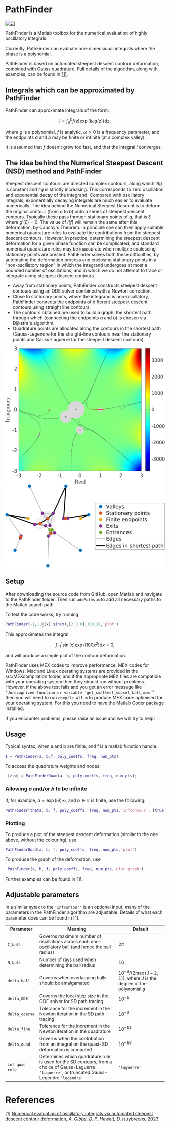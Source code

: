# PathFinder

[![CI](https://github.com/AndrewGibbs/PathFinder/actions/workflows/CI.yml/badge.svg)](https://github.com/AndrewGibbs/PathFinder/actions/workflows/CI.yml)

PathFinder is a Matlab toolbox for the numerical evaluation of highly oscillatory integrals.

Currently, PathFinder can evaluate one-dimensional integrals where the phase is a polynomial.

PathFinder is based on automated steepest descent contour deformation, combined with Gauss quadrature. Full details of the algorithm, along with examples, can be found in [[1]](#references).

## Integrals which can be approximated by PathFinder

PathFinder can approximate integrals of the form:

$$
I = \int_{a}^b f(z)\exp(\mathrm{i}\omega g(z)) \mathrm{d}z,
$$

where $g$ is a polynomial, $f$ is analytic, $\omega>0$ is a frequency parameter, and the endpoints $a$ and $b$ may be finite or infinite (at a complex valley).

It is assumed that $f$ doesn't grow too fast, and that the integral $I$ converges.

## The idea behind the Numerical Steepest Descent (NSD) method and PathFinder

Steepest descent contours are directed complex contours, along which $\Re g$ is constant and $\Im g$ is strictly increasing. This corresponds to zero oscillation and exponential decay of the integrand. Compared with oscillatory integrals, exponentially decaying integrals are much easier to evaluate numerically. The idea behind the Numerical Steepest Descent is to deform the original contour (from $a$ to $b$) onto a series of steepest descent contours. Typically these pass through stationary points of $g$, that is $\xi$ where $g'(\xi)=0$. The value of $I[f]$ will remain the same after this deformation, by Cauchy's Theorem. In principle one can then apply suitable numerical quadrature rules to evaluate the contributions from the steepest descent contours. However, in practice, determining the steepest descent deformation for a given phase function can be complicated, and standard numerical quadrature rules may be inaccurate when multiple coalescing stationary points are present. PathFinder solves both these difficulties, by automating the deformation process and enclosing stationary points in a "non-oscillatory region" in which the integrand undergoes at most a bounded number of oscillations, and in which we do not attempt to trace or integrate along steepest descent contours. 

* Away from stationary points, PathFinder constructs steepest descent contours using an ODE solver combined with a Newton correction.
* Close to stationary points, where the integrand is non-oscillatory, PathFinder connects the endpoints of different steepest descent contours using straight line contours.
* The contours obtained are used to build a graph, the shortest path through which (connecting the endpoints $a$ and $b$) is chosen via Dijkstra's algorithm.
* Quadrature points are allocated along the contours in the shortest path (Gauss-Legendre for the straight-line contours near the stationary points and Gauss-Laguerre for the steepest descent contours). 

![Example](intro_eg_CROP.png)
![Example](intro_eg_graph_CROP.png)

## Setup

After downloading the source code from GitHub, open Matlab and navigate to the PathFinder folder. Then run ```addPaths.m``` to add all necessary paths to the Matlab search path.

To test the code works, try running
```matlab
PathFinder(-1,1,@(x) sin(x),[2 0 0],100,10,'plot')
```
This approximates the integral

$$
\int_{-1}^1\sin(x)\exp(\mathrm{i}100x^2)\mathrm{d}x=0,
$$

and will produce a simple plot of the contour deformation. 

PathFinder uses MEX codes to improve performance. MEX codes for Windows, Mac and Linux operating systems are provided in the src/MEXcompilation folder, and if the appropriate MEX files are compatible with your operating system then they should run without problems. However, if the above test fails and you get an error message like "```Unrecognized function or variable 'get_smallest_supset_ball_mex'```" then you will need to run ```compile_all.m``` to produce MEX code optimised for your operating system. For this you need to have the Matlab Coder package installed.

If you encounter problems, please raise an issue and we will try to help!

## Usage

Typical syntax, when a and b are finite, and f is a matlab function handle:
```matlab
I = PathFinder(a, b,f, poly_coeffs, freq, num_pts)
 ```
To access the quadrature weights and nodes:
```matlab
 [z,w] = PathFinderQuad(a, b, poly_coeffs, freq, num_pts);
 ```
 ### Allowing $a$ and/or $b$ to be infinite
 If, for example, $a=\exp(\mathrm{i}\theta)\infty$, and $b\in\mathbb{C}$ is finite, use the following:
 ```matlab
 PathFinder(theta, b, f, poly_coeffs, freq, num_pts,'infcontour', [true false])
 ```

 ### Plotting
 To produce a plot of the steepest descent deformation (similar to the one above, without the colouring), use
```matlab
PathFinderQuad(a, b, f, poly_coeffs, freq, num_pts,'plot')
 ```
 To produce the graph of the deformation, use
```matlab
 PathFinder(a, b, f, poly_coeffs, freq, num_pts,'plot graph')
 ```

 Further examples can be found in [1].
 ## Adjustable parameters

In a similar sytax to the ```'infcontour'``` is an optional input, many of the parameters in the PathFinder algorithm are adjustable. Details of what each parameter does can be found in [1].

|  Parameter |  Meaning |  Default | 
|---|---|---|
|  ```C_ball``` | Governs maximum number of oscillations across each non-oscillatory ball (and hence the ball radius)  |  $2\pi$ |
```N_ball```| Number of rays used when determining the ball radius |  16 |
|```delta_ball```|  Governs when overlapping balls should be amalgamated |  $10^{-3}/(2\max(J-2,1))$, where $J$ is the degree of the polynomial $g$ | 
```delta_ODE```|  Governs the local step size in the ODE solver for SD path tracing | $10^{-1}$ | 
```delta_coarse```|  Tolerance for the increment in the Newton iteration in the SD path tracing | $10^{-2}$   | 
```delta_fine```|  Tolerance for the increment in the Newton iteration in the quadrature | $10^{-13}$  | 
```delta_quad```|  Governs when the contribution from an integral on the quasi-SD deformation is computed | $10^{-16}$  | 
```inf quad rule```|  Determines which quadrature rule is used for the SD contours, from a choice of Gauss-Laguerre ```'laguerre'```, or truncated Gauss-Legendre ```'legendre'``` |  ```'laguerre'``` | 

# References
[1] [Numerical evaluation of oscillatory integrals via automated steepest descent contour deformation, _A. Gibbs, D. P. Hewett, D. Huybrechs_, 2023](https://arxiv.org/abs/2307.07261)
